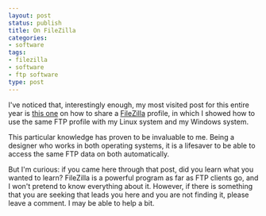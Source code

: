 ```yaml
---
layout: post
status: publish
title: On FileZilla
categories:
- software
tags:
- filezilla
- software
- ftp software
type: post
---
```

I've noticed that, interestingly enough, my most visited post for this entire year is <a href="http://jonathanstegall.com/2008/05/26/sharing-a-filezilla-profile/">this one</a> on how to share a <a href="http://filezilla-project.org/">FileZilla</a> profile, in which I showed how to use the same FTP profile with my Linux system and my Windows system.

This particular knowledge has proven to be invaluable to me. Being a designer who works in both operating systems, it is a lifesaver to be able to access the same FTP data on both automatically.

But I'm curious: if you came here through that post, did you learn what you wanted to learn? FileZilla is a powerful program as far as FTP clients go, and I won't pretend to know everything about it. However, if there is something that you are seeking that leads you here and you are not finding it, please leave a comment. I may be able to help a bit.
